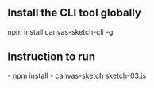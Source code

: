 ## Install the CLI tool globally
npm install canvas-sketch-cli -g

## Instruction to run
\- npm install 
\- canvas-sketch sketch-03.js
